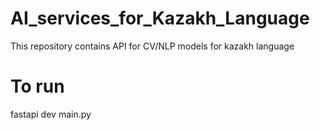# AI_services_for_Kazakh_Language
This repository contains API for CV/NLP models for kazakh language

# To run
fastapi dev main.py